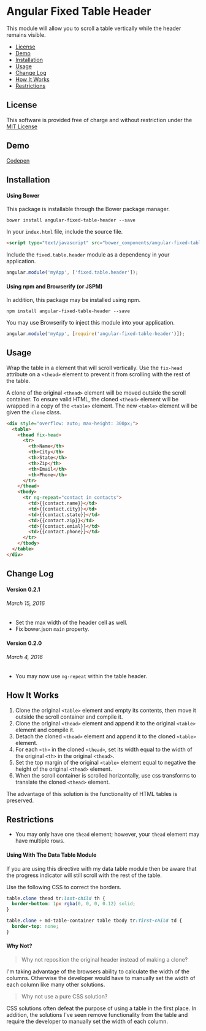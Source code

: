 # Angular Fixed Table Header

This module will allow you to scroll a table vertically while the header remains visible.

* [License](#license)
* [Demo](#demo)
* [Installation](#installation)
* [Usage](#usage)
* [Change Log](#change-log)
* [How It Works](#how-it-works)
* [Restrictions](#restrictions)

## License

This software is provided free of charge and without restriction under the [MIT License](LICENSE.md)

## Demo

[Codepen](http://codepen.io/anon/pen/qbLaMb?editors=101)

## Installation

#### Using Bower

This package is installable through the Bower package manager.

```
bower install angular-fixed-table-header --save
```

In your `index.html` file, include the source file.

```html
<script type="text/javascript" src="bower_components/angular-fixed-table-header/src/fixed-table-header.min.js"></script>
```

Include the `fixed.table.header` module as a dependency in your application.

```javascript
angular.module('myApp', ['fixed.table.header']);
```

#### Using npm and Browserify (or JSPM)

In addition, this package may be installed using npm.

```
npm install angular-fixed-table-header --save
```

You may use Browserify to inject this module into your application.

```javascript
angular.module('myApp', [require('angular-fixed-table-header')]);
```

## Usage

Wrap the table in a element that will scroll vertically. Use the `fix-head` attribute on a `<thead>` element to prevent it from scrolling with the rest of the table.

A clone of the original `<thead>` element will be moved outside the scroll container. To ensure valid HTML, the cloned `<thead>` element will be wrapped in a copy of the `<table>` element. The new `<table>` element will be given the `clone` class.

```html
<div style="overflow: auto; max-height: 300px;">
  <table>
    <thead fix-head>
      <tr>
        <th>Name</th>
        <th>City</th>
        <th>State</th>
        <th>Zip</th>
        <th>Email</th>
        <th>Phone</th>
      </tr>
    </thead>
    <tbody>
      <tr ng-repeat="contact in contacts">
        <td>{{contact.name}}</td>
        <td>{{contact.city}}</td>
        <td>{{contact.state}}</td>
        <td>{{contact.zip}}</td>
        <td>{{contact.emial}}</td>
        <td>{{contact.phone}}</td>
      </tr>
    </tbody>
  </table>
</div>
```

## Change Log

#### Version 0.2.1
###### March 15, 2016

* Set the max width of the header cell as well.
* Fix bower.json `main` property.

#### Version 0.2.0
###### March 4, 2016

* You may now use `ng-repeat` within the table header.

## How It Works

1. Clone the original `<table>` element and empty its contents, then move it outside the scroll container and compile it.
2. Clone the original `<thead>` element and append it to the original `<table>` element and compile it.
3. Detach the cloned `<thead>` element and append it to the cloned `<table>` element.
4. For each `<th>` in the cloned `<thead>`, set its width equal to the width of the original `<th>` in the original `<thead>`.
5. Set the top margin of the original `<table>` element equal to negative the height of the original `<thead>` element.
6. When the scroll container is scrolled horizontally, use css transforms to translate the cloned `<thead>` element.

The advantage of this solution is the functionality of HTML tables is preserved.

## Restrictions
 
* You may only have one `thead` element; however, your `thead` element may have multiple rows.

#### Using With The Data Table Module

If you are using this directive with my data table module then be aware that the progress indicator will still scroll with the rest of the table.

Use the following CSS to correct the borders.

```css
table.clone thead tr:last-child th {
  border-bottom: 1px rgba(0, 0, 0, 0.12) solid;
}

table.clone + md-table-container table tbody tr:first-child td {
  border-top: none;
}
```

#### Why Not?

> Why not reposition the original header instead of making a clone?

I'm taking advantage of the browsers ability to calculate the width of the columns. Otherwise the developer would have to manually set the width of each column like many other solutions.

> Why not use a pure CSS solution?

CSS solutions often defeat the purpose of using a table in the first place. In addition, the solutions I've seen remove functionality from the table and require the developer to manually set the width of each column.
